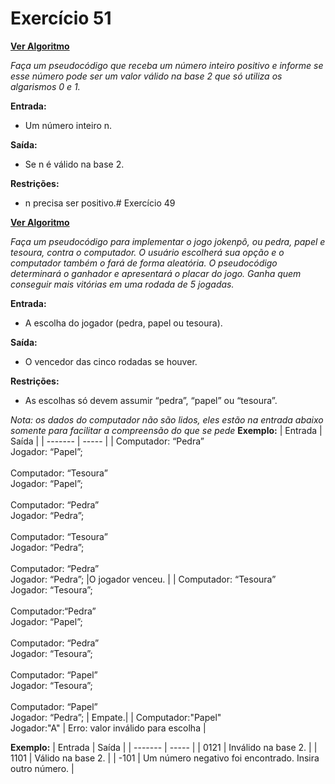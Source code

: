 # Exercício 51

[**Ver Algoritmo**](Algoritmo51.md)

*Faça um pseudocódigo que receba um número inteiro positivo e informe se esse número pode ser um valor válido na base 2 que só utiliza os algarismos 0 e 1.*

**Entrada:**
- Um número inteiro n.

**Saída:**
- Se n é válido na base 2.

**Restrições:**
- n precisa ser positivo.# Exercício 49

[**Ver Algoritmo**](Algoritmo49.md)

*Faça um pseudocódigo para implementar o jogo jokenpô, ou pedra, papel e tesoura, contra o computador. O usuário escolherá sua opção e o computador também o fará de forma aleatória. O pseudocódigo determinará o ganhador e apresentará o placar do jogo. Ganha quem conseguir mais vitórias em uma rodada de 5 jogadas.*

**Entrada:**
- A escolha do jogador (pedra, papel ou tesoura).

**Saída:**
- O vencedor das cinco rodadas se houver.

**Restrições:**
- As escolhas só devem assumir “pedra”, “papel” ou “tesoura”.

*Nota: os dados do computador não são lidos, eles estão na entrada abaixo somente para facilitar a compreensão do que se pede*
**Exemplo:**
| Entrada | Saída |
| ------- | ----- |
| Computador: “Pedra”<br>Jogador: “Papel”;<br><br>Computador: “Tesoura”<br>Jogador: “Papel”;<br><br>Computador: “Pedra”<br>Jogador: “Pedra”;<br><br>Computador: “Tesoura”<br>Jogador: “Pedra”;<br><br>Computador: “Pedra”<br>Jogador: “Pedra”; |O jogador venceu. |
| Computador: “Tesoura”<br>Jogador: “Tesoura”;<br><br>Computador:“Pedra”<br>Jogador: “Papel”;<br><br>Computador: “Pedra”<br>Jogador: “Tesoura”;<br><br>Computador: “Papel”<br>Jogador: “Tesoura”;<br><br>Computador: “Papel”<br>Jogador: “Pedra”; | Empate.|
| Computador:"Papel"<br>Jogador:"A" | Erro: valor inválido para escolha |


**Exemplo:**
| Entrada | Saída |
| ------- | ----- |
| 0121 | Inválido na base 2. |
| 1101 | Válido na base 2. |
| -101 | Um número negativo foi encontrado. Insira outro número. |
